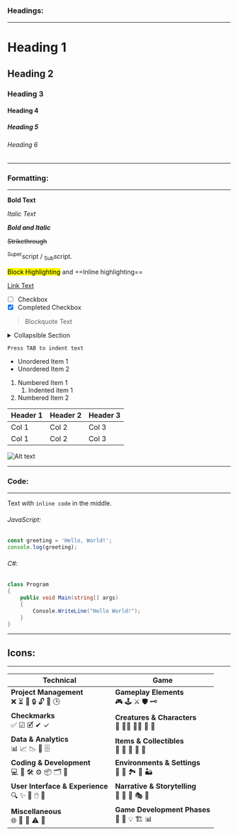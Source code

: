 ### Headings:
---

# Heading 1
## Heading 2
### Heading 3
#### Heading 4
##### Heading 5
###### Heading 6


---
### Formatting:
---

**Bold Text**

*Italic Text*

***Bold and Italic***

~~Strikethrough~~

<sup>Super</sup>script / <sub>Sub</sub>script.

<mark>Block Highlighting</mark> and ==Inline highlighting==

[Link Text](http://example.com)

- [ ] Checkbox
- [x] Completed Checkbox

> Blockquote Text

<details> 
<summary>Collapsible Section</summary>
This is a hidden, collapsible section.
</details>

	Press TAB to indent text

- Unordered Item 1
- Unordered Item 2

1. Numbered Item 1
   1. Indented item 1
2. Numbered Item 2

| Header 1 | Header 2 | Header 3 |
| -------- | -------- | -------- |
| Col 1 | Col 2 | Col 3 |
| Col 1 | Col 2 | Col 3 |

![Alt text](path/to/image "Image Title")


---
### Code:
---

Text with `inline code` in the middle.

###### JavaScript:
```javascript
const greeting = 'Hello, World!';
console.log(greeting);
```

###### C#:
```csharp
class Program
{
	public void Main(string[] args)
	{
		Console.WriteLine("Hello World!");
	}
}
```


---
## Icons:
---

| Technical | Game |
| --- | --- |
| **Project Management**<br>❌ ⏳ 🔄 🔒 🔓 🚧 🕒 | **Gameplay Elements**<br>🎮 🕹️ ⚔️ 🛡️ 🗝️ |
| **Checkmarks**<br>✅  ☑  🗹  ✔  ✓ | **Creatures & Characters**<br>🐉 🧟‍♂️ 🧙‍♂️ 👾 🦄 |
| **Data & Analytics**<br>📊 📈 📉 🧮 🗄️ | **Items & Collectibles**<br>🍎 🥇 💎 🔮 📜 |
| **Coding & Development**<br>💻 🐛 🛠️ ⚙️ 📦 🗂️ 📝  | **Environments & Settings**<br>🏰 🌌 🏞️ 🌋 🏜️ |
| **User Interface & Experience**<br>🔍 ✨ 🎨 🖱️ 📲 | **Narrative & Storytelling**<br>📖 💬 🧩 🎭 🌟 |
| **Miscellaneous**<br>🌐 🔔 🎉 ⚠️ 🧩 | **Game Development Phases**<br>🔬 🚀 💡 🏗️ 📊 |
